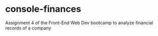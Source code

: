 # console-finances
Assignment 4 of the Front-End Web Dev bootcamp to analyze financial records of a company
